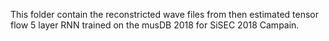 This folder contain the reconstricted wave files from then estimated tensor flow 5 layer RNN trained on the musDB 2018 for SiSEC 2018 Campain.
